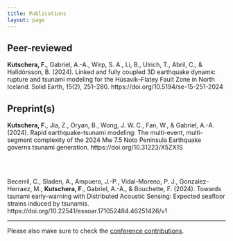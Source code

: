 ```yaml
---
title: Publications
layout: page
---
```


## Peer-reviewed 

<div style="text-align: left"> <b>Kutschera, F.</b>, Gabriel, A.-A., Wirp, S. A., Li, B., Ulrich, T., Abril, C., & Halldórsson, B. (2024). Linked and fully coupled 3D earthquake dynamic rupture and tsunami modeling for the Húsavík–Flatey Fault Zone in North Iceland. Solid Earth, 15(2), 251–280. https://doi.org/10.5194/se-15-251-2024 </div>


## Preprint(s)

<div style="text-align: left"> <b>Kutschera, F.</b>, Jia, Z., Oryan, B., Wong, J. W. C., Fan, W., & Gabriel, A.-A. (2024). Rapid earthquake-tsunami modeling: The multi-event, multi-segment complexity of the 2024 Mw 7.5 Noto Peninsula Earthquake governs tsunami generation. https://doi.org/10.31223/X5ZX1S </div>

<br/><br/>

<div style="text-align: left"> Becerril, C., Sladen, A., Ampuero, J.-P., Vidal-Moreno, P. J., Gonzalez-Herraez, M., <b>Kutschera, F.</b>, Gabriel, A.-A., & Bouchette, F. (2024). Towards tsunami early-warning with Distributed Acoustic Sensing: Expected seafloor strains induced by tsunamis. https://doi.org/10.22541/essoar.171052484.46251426/v1 </div>

---

Please also make sure to check the [conference contributions](https://fabian-kutschera.github.io/conferences).
